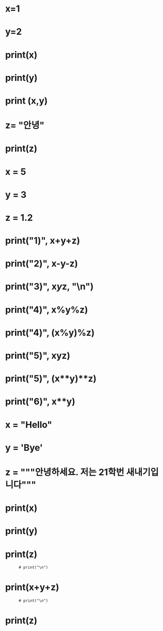 # x=1
# y=2
# print(x)
# print(y)
# print (x,y)
# z= "안녕"
# print(z)

# x = 5 
# y = 3 
# z = 1.2 
# print("1)", x+y+z) 
# print("2)", x-y-z)
# print("3)", x*y*z, "\n")
# print("4)", x%y%z) 
# print("4)", (x%y)%z)
# print("5)", x**y**z) 
# print("5)", (x**y)**z) 
# print("6)", x**y)

# x = "Hello" 
# y = 'Bye'
# z = """안녕하세요. 저는 21학번 새내기입니다""" 
# print(x)
# print(y)
# print(z)
          # print("\n") 
# print(x+y+z)
          # print("\n")
# print(z)

